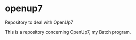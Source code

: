 # openup7
Repository to deal with OpenUp7

This is a repository concerning OpenUp7, my Batch program.
